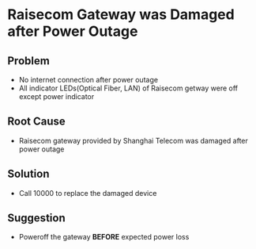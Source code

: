 # Raisecom Gateway was Damaged after Power Outage

## Problem
* No internet connection after power outage
* All indicator LEDs(Optical Fiber, LAN) of Raisecom getway were off except power indicator

## Root Cause
* Raisecom gateway provided by Shanghai Telecom was damaged after power outage

## Solution
* Call 10000 to replace the damaged device

## Suggestion
* Poweroff the gateway **BEFORE** expected power loss
